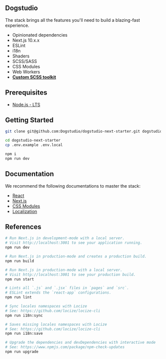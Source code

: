 ## Dogstudio

The stack brings all the features you'll need to build a blazing-fast experience.

- Opinionated dependencies
- Next.js 10.x.x
- ESLint
- i18n
- Shaders
- SCSS/SASS
- CSS Modules
- Web Workers
- [**Custom SCSS toolkit**](/src/styles/kennel)

## Prerequisites

- [Node.js - LTS](https://nodejs.org/en/download/)

## Getting Started

```bash
git clone git@github.com:Dogstudio/dogstudio-next-starter.git dogstudio-next-starter
```

```bash
cd dogstudio-next-starter
cp .env.example .env.local
```

```bash
npm i
npm run dev
```

## Documentation

We recommend the following documentations to master the stack:

- [React](https://reactjs.org/docs/getting-started.html)
- [Next.js](https://nextjs.org/docs/getting-started)
- [CSS Modules](https://github.com/css-modules/css-modules)
- [Localization](https://github.com/isaachinman/next-i18next/tree/master/examples/simple)

## References

```bash
# Run Next.js in development-mode with a local server.
# Visit http://localhost:3001 to see your application running.
npm run dev

# Run Next.js in production-mode and creates a production build.
npm run build

# Run Next.js in production-mode with a local server.
# Visit http://localhost:3001 to see your production build.
npm run start

# Lints all `.js` and `.jsx` files in `pages` and `src`.
# ESLint extends the `react-app` configurations.
npm run lint

# Sync locales namespaces with Locize
# See: https://github.com/locize/locize-cli
npm run i18n:sync

# Saves missing locales namespaces with Locize
# See: https://github.com/locize/locize-cli
npm run i18n:save

# Upgrade the dependencies and devDependencies with interactive mode
# See: https://www.npmjs.com/package/npm-check-updates
npm run upgrade
```

